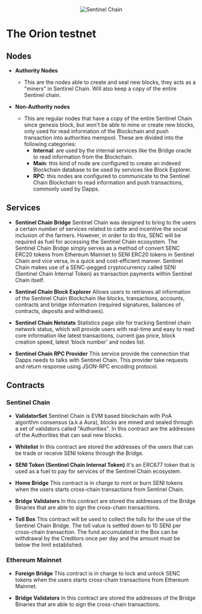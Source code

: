 ﻿<div style="text-align:center">
  <img alt="Sentinel Chain" src="https://github.com/InfoCorp-Technologies/orion-testnet/blob/master/doc/img/sentinel-chain-arch.png" />
</div>

# The Orion testnet

## Nodes

* **Authority Nodes**
  * This are the nodes able to create and seal new blocks, they acts as a "miners" in Sentinel Chain. Will also keep a copy of the entire Sentinel chain.

* **Non-Authority nodes**
  * This are regular nodes that have a copy of the entire Sentinel Chain since genesis block, but won't be able to mine or create new blocks, only used for read information of the Blockchain and push transaction into authorities mempool. These are divided into the following categories:
    * **Internal**: are used by the internal services like the Bridge oracle to read information from the Blockchain.
    * **Main**: this kind of node are configured to create an indexed Blockchain database to be used by services like Block Explorer.
    * **RPC**: this nodes are configured to communicate to the Sentinel Chain Blockchain to read information and push transactions, commonly used by Dapps.

## Services

* **Sentinel Chain Bridge**
Sentinel Chain was designed to bring to the users a certain number of services related to cattle and incentive the social inclusion of the farmers. However, in order to do this, SENC will be required as fuel for accessing the Sentinel Chain ecosystem. The Sentinel Chain Bridge simply serves as a method of convert SENC ERC20 tokens from Ethereum Mainnet to SENI ERC20 tokens in Sentinel Chain and vice versa, in a quick and cost-efficient manner. Sentinel Chain makes use of a SENC-pegged cryptocurrency called SENI (Sentinel Chain Internal Token) as transaction payments within Sentinel Chain itself.

* **Sentinel Chain Block Explorer**
Allows users to retrieves all information of the Sentinel Chain Blockchain like blocks, transactions, accounts, contracts and bridge information (required signatures, balances of contracts, deposits and withdraws).

* **Sentinel Chain Netstats**
Statistics page site for tracking Sentinel chain network status, which will provide users with real-time and easy to read core information like latest transactions, current gas price, block creation speed,  latest ‘block number’ and nodes list.

* **Sentinel Chain RPC Provider**
This service provide the connection that Dapps needs to talks with Sentinel Chain. This provider take requests and return response using JSON-RPC encoding protocol.

## Contracts

### Sentinel Chain

* **ValidatorSet**
Sentinel Chain is EVM based blockchain with PoA algorithm consensus (a.k.a Aura), blocks are mined and sealed through a set of validators called "Authorities". In this contract are the addresses of the Authorities that can seal new blocks.

* **Whitelist**
In this contract are stored the addresses of the users that can be trade or receive SENI tokens through the Bridge.

* **SENI Token (Sentinel Chain Internal Token)**
It's an ERC677 token that is used as a fuel to pay for services of the Sentinel Chain ecosystem.

* **Home Bridge**
This contract is in charge to mint or burn SENI tokens when the users starts cross-chain transactions from Sentinel Chain.

* **Bridge Validators**
In this contract are stored the addresses of the Bridge Binaries that are able to sign the cross-chain transactions.

* **Toll Box**
This contract will be used to collect the tolls for the use of the Sentinel Chain Bridge. The toll value is settled down to 10 SENI per cross-chain transaction. The fund accumulated in the Box can be withdrawal by the Creditors once per day and the amount must be below the limit established.

### Ethereum Mainnet

* **Foreign Bridge**
This contract is in charge to lock and unlock SENC tokens when the users starts cross-chain transactions from Ethereum Mainnet.

* **Bridge Validators**
In this contract are stored the addresses of the Bridge Binaries that are able to sign the cross-chain transactions.
